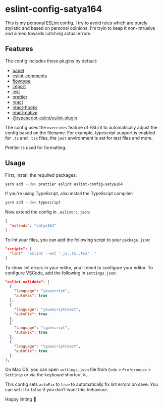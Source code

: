 # eslint-config-satya164

This is my personal ESLint config. I try to avoid rules which are purely stylistic and based on personal opinions. I'm tryin to keep it non-intrusive and aimed towards catching actual errors.

## Features

The config includes these plugins by default:

- [babel](https://github.com/babel/eslint-plugin-babel)
- [eslint-comments](https://github.com/mysticatea/eslint-plugin-eslint-comments)
- [flowtype](https://github.com/gajus/eslint-plugin-flowtype)
- [import](https://github.com/benmosher/eslint-plugin-import/issues)
- [jest](https://github.com/jest-community/eslint-plugin-jest/issues)
- [prettier](https://github.com/prettier/eslint-plugin-prettier)
- [react](https://github.com/yannickcr/eslint-plugin-react/issues)
- [react-hooks](https://www.npmjs.com/package/eslint-plugin-react-hooks)
- [react-native](https://github.com/intellicode/eslint-plugin-react-native)
- [@typescript-eslint/eslint-plugin](https://github.com/typescript-eslint/typescript-eslint)

The config uses the `overrides` feature of ESLint to automatically adjust the config based on the filename. For example, typescript support is enabled for `.ts` and `.tsx` files, the `jest` environment is set for test files and more.

Prettier is used for formatting.

## Usage

First, install the required packages:

```sh
yarn add --dev prettier eslint eslint-config-satya164
```

If you're using TypeScript, also install the TypeScript compiler:

```sh
yarn add --dev typescript
```

Now extend the config in `.eslintrc.json`:

```json
{
  "extends": "satya164"
}
```

To lint your files, you can add the following script to your `package.json`:

```json
"scripts": {
  "lint": "eslint --ext '.js,.ts,.tsx' ."
}
```

To show lint errors in your editor, you'll need to configure your editor. To configure [VSCode](https://code.visualstudio.com), add the following in `settings.json`:

```json
"eslint.validate": [
  {
    "language": "javascript",
    "autoFix": true
  },
  {
    "language": "javascriptreact",
    "autoFix": true
  },
  {
    "language": "typescript",
    "autoFix": true
  },
  {
    "language": "typescriptreact",
    "autoFix": true
  }
],
```

On Mac OS, you can open `settings.json` file from `Code` > `Preferences` > `Settings` or via the keyboard shortcut <kbd>⌘,</kbd>.

This config sets `autoFix` to `true` to automatically fix lint errors on save. You can set it to `false` if you don't want this behaviour.

Happy linting 🎉
